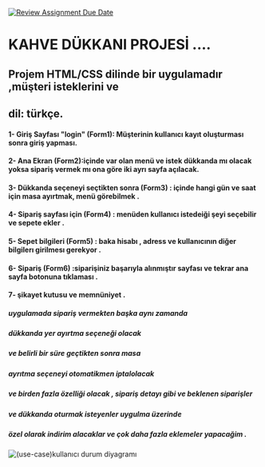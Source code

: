 [![Review Assignment Due Date](https://classroom.github.com/assets/deadline-readme-button-24ddc0f5d75046c5622901739e7c5dd533143b0c8e959d652212380cedb1ea36.svg)](https://classroom.github.com/a/QA5O9x4M)
# KAHVE DÜKKANI PROJESİ ....

## Projem HTML/CSS dilinde bir uygulamadır ,müşteri isteklerini ve
## dil: türkçe.
 
#### 1- Giriş Sayfası "login" (Form1): Müşterinin kullanıcı kayıt oluşturması sonra giriş yapması.
#### 2- Ana Ekran (Form2):içinde var olan menü ve istek dükkanda mı olacak yoksa sipariş vermek mı ona göre iki ayrı sayfa açılacak.
#### 3- Dükkanda seçeneyi seçtikten sonra (Form3) : içinde hangi gün ve saat için masa ayırtmak, menü görebilmek .  
#### 4- Sipariş sayfası için (Form4) : menüden kullanıcı istedeiği şeyi seçebilir ve sepete ekler .
#### 5- Sepet bilgileri (Form5) : baka hisabı , adress ve kullanıcının diğer bilgilerı girilmesı gerekyor .
#### 6- Sipariş (Form6) :siparişiniz başarıyla alınmıştır sayfası ve tekrar ana sayfa botonuna tıklaması .
#### 7- şikayet kutusu ve memnüniyet .

##### uygulamada sipariş vermekten başka aynı zamanda 
##### dükkanda yer ayırtma seçeneği olacak 
##### ve belirli bir süre geçtikten sonra masa
##### ayrıtma seçeneyi otomatikmen iptalolacak 
##### ve birden fazla özelliği olacak , sipariş detayı gibi ve beklenen siparişler 
##### ve dükkanda oturmak isteyenler uygulma üzerinde 
##### özel olarak indirim alacaklar ve çok daha fazla eklemeler yapacağim .  
 
![(use-case)kullanıcı durum diyagramı ](https://user-images.githubusercontent.com/129395266/235764339-84958f94-303f-4530-914d-66cabc1e3f14.jpg)
